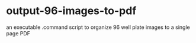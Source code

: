 # output-96-images-to-pdf
an executable .command script to organize 96 well plate images to a single page PDF  
